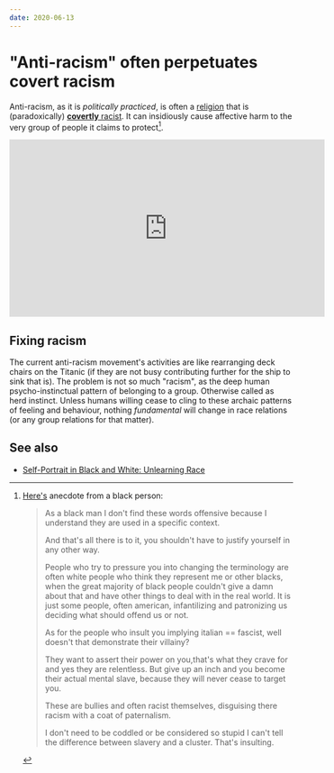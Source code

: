 ```yaml
---
date: 2020-06-13
---
```


# "Anti-racism" often perpetuates covert racism

Anti-racism, as it is *politically practiced*, is often a [religion](https://www.youtube.com/watch?v=UPiNiTwf5bM) that is (paradoxically) [**covertly** racist](https://www.youtube.com/watch?v=mT2rlJe9cuU). It can insidiously cause affective harm to the very group of people it claims to protect[^ann].

<iframe width="560" height="315" src="https://www.youtube.com/embed/mT2rlJe9cuU" frameborder="0" allow="accelerometer; autoplay; encrypted-media; gyroscope; picture-in-picture" allowfullscreen></iframe>

## Fixing racism

The current anti-racism movement's activities are like rearranging deck chairs on the Titanic (if they are not busy contributing further for the ship to sink that is).  The problem is not so much "racism", as the deep human psycho-instinctual pattern of belonging to a group. Otherwise called as herd instinct. Unless humans willing cease to cling to these archaic patterns of feeling and behaviour, nothing *fundamental* will change in race relations (or any group relations for that matter).

## See also

* [Self-Portrait in Black and White: Unlearning Race](https://www.amazon.com/Self-Portrait-Black-White-Unlearning-Race-ebook/dp/B07P9CQVPQ)

[^ann]:
    [Here's](http://antirez.com/news/122#comment-4084872912) anecdote from a black person:

    > As a black man I don't find these words offensive because I understand they are used in a specific context.
    >
    > And that's all there is to it, you shouldn't have to justify yourself in any other way.
    > 
    > People who try to pressure you into changing the terminology are often white people who think they represent me or other blacks, when the great majority of black people couldn't give a damn about that and have other things to deal with in the real world. It is just some people, often american, infantilizing and patronizing us deciding what should offend us or not.
    > 
    > As for the people who insult you implying italian == fascist, well doesn't that demonstrate their villainy?
    > 
    > They want to assert their power on you,that's what they crave for and yes they are relentless. But give up an inch and you become their actual mental slave, because they will never cease to target you.
    > 
    > These are bullies and often racist themselves, disguising there racism with a coat of paternalism.
    > 
    > I don't need to be coddled or be considered so stupid I can't tell the difference between slavery and a cluster. That's insulting.